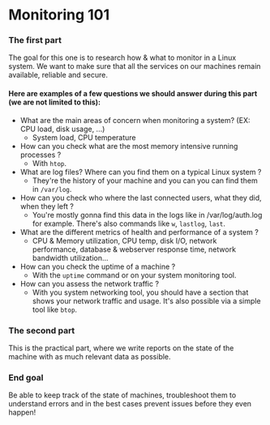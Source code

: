 # Monitoring 101

### The first part

The goal for this one is to research how & what to monitor in a Linux system. We want to make sure that all the services on our machines remain available, reliable and secure.

#### Here are examples of a few questions we should answer during this part (we are not limited to this):
- What are the main areas of concern when monitoring a system? (EX: CPU load, disk usage, ...)
    - System load, CPU temperature
- How can you check what are the most memory intensive running processes ?
    - With `htop`.
- What are log files? Where can you find them on a typical Linux system ?
    - They're the history of your machine and you can you can find them in `/var/log`.
- How can you check who where the last connected users, what they did, when they left ?
    - You're mostly gonna find this data in the logs like in /var/log/auth.log for example. There's also commands like `w`, `lastlog`, `last`.
- What are the different metrics of health and performance of a system ?
    - CPU & Memory utilization, CPU temp, disk I/O, network performance, database & webserver response time, network bandwidth utilization...
- How can you check the uptime of a machine ?
    - With the `uptime` command or on your system monitoring tool.
- How can you assess the network traffic ?
    - With you system networking tool, you should have a section that shows your network traffic and usage. It's also possible via a simple tool like `btop`.

### The second part

This is the practical part, where we write reports on the state of the machine with as much relevant data as possible.

### End goal 

Be able to keep track of the state of machines, troubleshoot them to understand errors and in the best cases prevent issues before they even happen!



